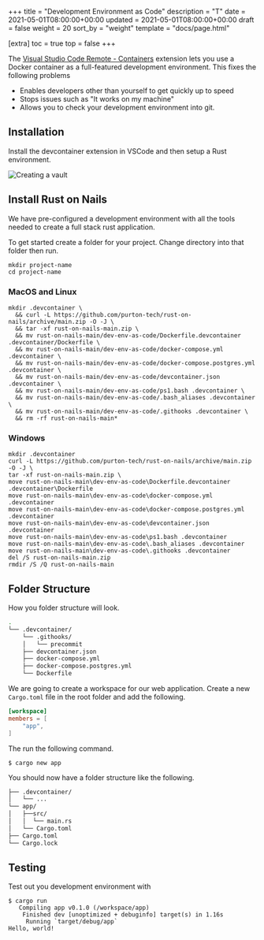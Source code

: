 +++
title = "Development Environment as Code"
description = "T"
date = 2021-05-01T08:00:00+00:00
updated = 2021-05-01T08:00:00+00:00
draft = false
weight = 20
sort_by = "weight"
template = "docs/page.html"

[extra]
toc = true
top = false
+++

The [Visual Studio Code Remote - Containers](https://code.visualstudio.com/docs/remote/containers) extension lets you use a Docker container as a full-featured development environment. This fixes the following problems

* Enables developers other than yourself to get quickly up to speed
* Stops issues such as "It works on my machine"
* Allows you to check your development environment into git.

## Installation

Install the devcontainer extension in VSCode and then setup a Rust environment.

![Creating a vault](/containers-extension.png)

## Install Rust on Nails

We have pre-configured a development environment with all the tools needed to create a full stack rust application.

To get started create a folder for your project. Change directory into that folder then run.

```
mkdir project-name
cd project-name
```

### MacOS and Linux

```
mkdir .devcontainer \
  && curl -L https://github.com/purton-tech/rust-on-nails/archive/main.zip -O -J \
  && tar -xf rust-on-nails-main.zip \
  && mv rust-on-nails-main/dev-env-as-code/Dockerfile.devcontainer .devcontainer/Dockerfile \
  && mv rust-on-nails-main/dev-env-as-code/docker-compose.yml .devcontainer \
  && mv rust-on-nails-main/dev-env-as-code/docker-compose.postgres.yml .devcontainer \
  && mv rust-on-nails-main/dev-env-as-code/devcontainer.json .devcontainer \
  && mv rust-on-nails-main/dev-env-as-code/ps1.bash .devcontainer \
  && mv rust-on-nails-main/dev-env-as-code/.bash_aliases .devcontainer \
  && mv rust-on-nails-main/dev-env-as-code/.githooks .devcontainer \
  && rm -rf rust-on-nails-main*
```

### Windows

```
mkdir .devcontainer 
curl -L https://github.com/purton-tech/rust-on-nails/archive/main.zip -O -J \
tar -xf rust-on-nails-main.zip \
move rust-on-nails-main\dev-env-as-code\Dockerfile.devcontainer .devcontainer\Dockerfile
move rust-on-nails-main\dev-env-as-code\docker-compose.yml .devcontainer 
move rust-on-nails-main\dev-env-as-code\docker-compose.postgres.yml .devcontainer 
move rust-on-nails-main\dev-env-as-code\devcontainer.json .devcontainer 
move rust-on-nails-main\dev-env-as-code\ps1.bash .devcontainer 
move rust-on-nails-main\dev-env-as-code\.bash_aliases .devcontainer 
move rust-on-nails-main\dev-env-as-code\.githooks .devcontainer 
del /S rust-on-nails-main.zip
rmdir /S /Q rust-on-nails-main
```

## Folder Structure

How you folder structure will look.

```sh
.
└── .devcontainer/
    └── .githooks/
    │   └── precommit
    ├── devcontainer.json
    ├── docker-compose.yml
    ├── docker-compose.postgres.yml
    └── Dockerfile
```

We are going to create a workspace for our web application. Create a new `Cargo.toml` file in the root folder and add the following.

```toml
[workspace]
members = [
    "app",
]
```

The run the following command.

```
$ cargo new app
```

You should now have a folder structure like the following.

```sh
├── .devcontainer/
│   └── ...
└── app/
│   ├──src/
│   │  └── main.rs
│   └── Cargo.toml
├── Cargo.toml
└── Cargo.lock
```

## Testing

Test out you development environment with

```
$ cargo run
   Compiling app v0.1.0 (/workspace/app)
    Finished dev [unoptimized + debuginfo] target(s) in 1.16s
     Running `target/debug/app`
Hello, world!
```